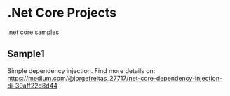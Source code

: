 # .Net Core Projects
.net core samples

## Sample1
Simple dependency injection. Find more details on: https://medium.com/@jorgefreitas_27717/net-core-dependency-injection-di-39aff22d8d44
